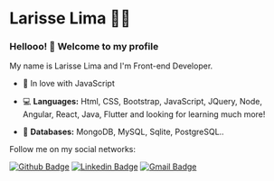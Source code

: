 # Larisse Lima :woman_technologist:


### Hellooo! 👋 Welcome to my profile

My name is Larisse Lima and I'm  Front-end Developer.

- 💛  In love with JavaScript

- 💻   **Languages:** Html, CSS, Bootstrap, JavaScript, JQuery, Node, Angular, React, Java, Flutter and looking for learning much more!
- 💾  **Databases:** MongoDB, MySQL, Sqlite, PostgreSQL..




Follow me on my social networks:


[![Github Badge](https://img.shields.io/badge/-Github-000?style=flat-square&logo=Github&logoColor=white&link=https://github.com/LarisseLima)](https://github.com/LarisseLima)
[![Linkedin Badge](https://img.shields.io/badge/-LinkedIn-blue?style=flat-square&logo=Linkedin&logoColor=white&link=https://www.linkedin.com/in/larisselima/)](https://www.linkedin.com/in/larisselima/)
[![Gmail Badge](https://img.shields.io/badge/-Gmail-c14438?style=flat-square&logo=Gmail&logoColor=white&link=mailto:larisse.lima2@gmail.com)](mailto:larisse.lima2@gmail.com)

